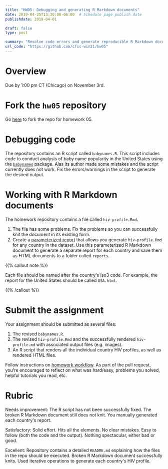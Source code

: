 ```yaml
---
title: "HW05: Debugging and generating R Markdown documents"
date: 2019-04-25T13:30:00-06:00  # Schedule page publish date
publishdate: 2019-04-01

draft: false
type: post

summary: "Resolve code errors and generate reproducible R Markdown documents."
url_code: "https://github.com/cfss-win21/hw05"
---
```




# Overview

Due by 1:00 pm CT (Chicago) on November 3rd.

# Fork the `hw05` repository

Go [here](https://github.com/cfss-win21/hw05) to fork the repo for homework 05.

# Debugging code

The repository contains an R script called `babynames.R`. This script includes code to conduct analysis of baby name popularity in the United States using the [`babynames`](http://hadley.github.io/babynames/) package. Alas its author made some mistakes and the script currently does not work. Fix the errors/warnings in the script to generate the desired output.

# Working with R Markdown documents

The homework repository contains a file called `hiv-profile.Rmd`.

1. The file has some problems. Fix the problems so you can successfully knit the document in its existing form.
1. Create a [parameterized report](https://r4ds.had.co.nz/r-markdown.html#parameters) that allows you generate `hiv-profile.Rmd` for any country in the dataset. Use this parameterized R Markdown document to generate a separate report for each country and save them as HTML documents to a folder called `reports`.

{{% callout note %}}

Each file should be named after the country's iso3 code. For example, the report for the United States should be called `USA.html`.

{{% /callout %}}

# Submit the assignment

Your assignment should be submitted as several files:

1. The revised `babynames.R`.
1. The revised `hiv-profile.Rmd` and the successfully rendered `hiv-profile.md` with associated output files (e.g. images).
1. An R script that renders all the individual country HIV profiles, as well as rendered HTML files.

Follow instructions on [homework workflow](/faq/homework-guidelines/#homework-workflow). As part of the pull request, you're encouraged to reflect on what was hard/easy, problems you solved, helpful tutorials you read, etc.

# Rubric

Needs improvement: The R script has not been successfully fixed. The broken R Markdown document still does not knit. You manually generated each country's report.

Satisfactory: Solid effort. Hits all the elements. No clear mistakes. Easy to follow (both the code and the output). Nothing spectacular, either bad or good.

Excellent: Repository contains a detailed `README.md` explaining how the files in the repo should be executed. Broken R Markdown document successfully knits. Used iterative operations to generate each country's HIV profile.
